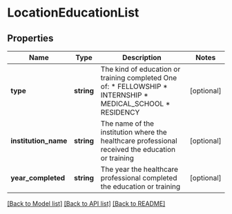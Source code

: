 # LocationEducationList

## Properties
Name | Type | Description | Notes
------------ | ------------- | ------------- | -------------
**type** | **string** | The kind of education or training completed  One of: * FELLOWSHIP * INTERNSHIP * MEDICAL_SCHOOL * RESIDENCY | [optional] 
**institution_name** | **string** | The name of the institution where the healthcare professional received the education or training | [optional] 
**year_completed** | **string** | The year the healthcare professional completed the education or training | [optional] 

[[Back to Model list]](../README.md#documentation-for-models) [[Back to API list]](../README.md#documentation-for-api-endpoints) [[Back to README]](../README.md)


